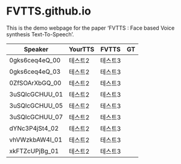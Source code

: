 # FVTTS.github.io

This is the demo webpage for the paper ‘FVTTS : Face based Voice synthesis Text-To-Speech’.

|Speaker|YourTTS|FVTTS|GT|
|------|---|---|---|
|0gks6ceq4eQ_00|테스트2|테스트3|
|0gks6ceq4eQ_03|테스트2|테스트3|
|0ZfSOArXbGQ_00|테스트2|테스트3|
|3uSQlcGCHUU_01|테스트2|테스트3|
|3uSQlcGCHUU_05|테스트2|테스트3|
|3uSQlcGCHUU_07|테스트2|테스트3|
|dYNc3P4jSt4_02|테스트2|테스트3|
|vhVWzkbAW4I_01|테스트2|테스트3|
|xkFTZcUPjBg_01|테스트2|테스트3|
